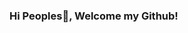 ### Hi Peoples👋, Welcome my Github!

<!--
**vinisantos7/vinisantos7** is a ✨ _special_ ✨ repository because its `README.md` (this file) appears on your GitHub profile.

Here are some ideas to get you started:

- 🔭 I’m currently working on Analyst of Operation
- 🌱 I’m currently learning HTML5|CSS3|JS AND MORE...
- 🤔 I’m looking for help with learning more javascript, and your frameworks...
- 💬 Ask me about any questions...
- 📫 How to reach me: vini_santos7@live.com
-->
